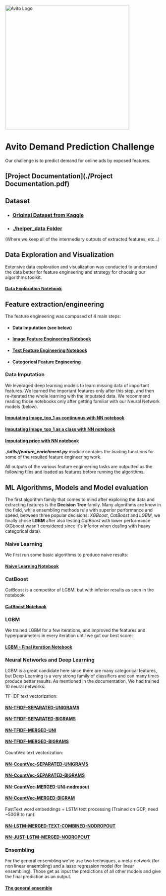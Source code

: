 
<img src="https://www.avito.ru/files/avito/company/logos/Logo-Avito.png" alt="Avito Logo" width="400px"/>

# Avito Demand Prediction Challenge
Our challenge is to predict demand for online ads by exposed features.

## [Project Documentation](./Project Documentation.pdf)

## Dataset

* ### [Original Dataset from Kaggle](https://www.kaggle.com/c/avito-demand-prediction/data)
* ### [./helper_data Folder](https://drive.google.com/open?id=1GrepBq4JiV4LZ9lvslF8ygDzxrgg8WzD)
(Where we keep all of the intermediary outputs of extracted features, etc...)

## Data Exploration and Visualization

Extensive data exploration and visualization was conducted to understand the data better for feature engineering and strategy for choosing our algorithms toolkit.

#### [Data Exploration Notebook](data_exploration.ipynb)

## Feature extraction/engineering

The feature engineering was composed of 4 main steps:
* #### Data Imputation (see below)
* #### [Image Feature Engineering Notebook](./feature_engineering/image_feature_engineering.ipynb)
* #### [Text Feature Engineering Notebook](./feature_engineering/nlp_feature_engineering.ipynb)
* #### [Categorical Feature Engineering](./feature_engineering/feature_enrichment.py)

### Data Imputation

We leveraged deep learning models to learn missing data of important features. We learned the important features only after this step, and then re-iterated the whole learning with the imputated data. We recommend reading those notebooks only after getting familiar with our Neural Network models (below).

#### [Imputating image_top_1 as continuous with NN notebook](./feature_engineering/NN-Stephan-LearnImageTop1-regression.ipynb)
#### [Imputating image_top_1 as a class with NN notebook](./feature_engineering/NN-Stephan-LearnImageTop1.ipynb)
#### [Imputating price with NN notebook](./feature_engineering/NN-Stephan-LearnPrice.ipynb)

***./utils/feature_enrichment.py*** module contains the loading functions for some of the resulted feature engineering work.

All outputs of the various feature engineering tasks are outputted as the following files and loaded as features before running the algorithms.

## ML Algorithms, Models and Model evaluation

The first algorithm family that comes to mind after exploring the data and extracting features is the **Decision Tree** family. Many algorithms are know in the field, while ensembling methods rule with superior performance and speed, between three popular decisions: *XGBoost*, *CatBoost* and *LGBM*, we finally chose **LGBM** after also testing *CatBoost* with lower performance (XGboost wasn't considered since it's inferior when dealing with heavy categorical data).

### Naive Learning

We first run some basic algorithms to produce naive results:

#### [Naive Learning Notebook](./algorithms/naive_learning.ipynb)

### CatBoost

CatBoost is a competitor of LGBM, but with inferior results as seen in the notebook

#### [CatBoost Notebook](./algorithms/catboost.ipynb)

### LGBM

We trained LGBM for a few iterations, and improved the features and hyperparameters in every iteration until we got our best score:

#### [LGBM - Final iteration Notebook](./algorithms/lgbm_final-0.2281.ipynb)

### Neural Networks and Deep Learning

LGBM is a great candidate here since there are many categorical features, but Deep Learning is a very strong family of classifiers and can many times produce better results.
As mentioned in the documentation, We had trained 10 neural networks:

TF-IDF text vectorization:

#### [NN-TFIDF-SEPARATED-UNIGRAMS](./NN/NN-Stephan-NN-TFIDF-SEPARATED-UNIGRAMS-nodropout.ipynb)

#### [NN-TFIDF-SEPARATED-BIGRAMS](./NN/NN-Stephan-NN-TFIDF-SEPARATED-BIGRAMS-nodropout.ipynb)

#### [NN-TFIDF-MERGED-UNI](./NN/NN-Stephan-NN-TFIDF-MERGED-UNI-nodropout.ipynb)

#### [NN-TFIDF-MERGED-BIGRAMS](./NN/NN-Stephan-NN-TFIDF-MERGED-BIGRAMS-nodropout.ipynb)

CountVec text vectorization:

#### [NN-CountVec-SEPARATED-UNIGRAMS](./NN/NN-Stephan-NN-CountVec-SEPARATED-UNIGRAMS-nodropout.ipynb)

#### [NN-CountVec-SEPARATED-BIGRAMS](./NN/NN-Stephan-NN-CountVec-SEPARATED-BIGRAMS-nodropout.ipynb)

#### [NN-CountVec-MERGED-UNI-nodropout](./NN/NN-Stephan-NN-CountVec-MERGED-UNI-nodropout.ipynb)

#### [NN-CountVec-MERGED-BIGRAM](./NN/NN-Stephan-NN-CountVec-MERGED-BIGRAMS-nodropout.ipynb)

FastText word embeddings + LSTM text processing (Trained on GCP, need ~50GB to run):

#### [NN-LSTM-MERGED-TEXT-COMBINED-NODROPOUT](./NN/NN-Stephan-LSTM-MERGED-TEXT-COMBINED-NODROPOUT.ipynb)

#### [NN-JUST-LSTM-MERGED-NODROPOUT](./NN/NN-Stephan-JUST-LSTM-MERGED-NODROPOUT.ipynb)


### Ensembling
For the general ensembling we've use two techniques, a meta-network (for non linear ensembling) and a lasso regression model (for linear ensembling). Those get as input the predictions of all other models and give the final prediction as an output.

#### [The general ensemble](./NN/NN-Stephan-Ensemble.ipynb)
